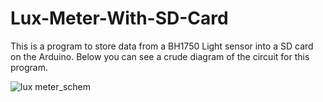 # Lux-Meter-With-SD-Card
This is a program to store data from a BH1750 Light sensor into a SD card on the Arduino. 
Below you  can see a crude diagram of the circuit for this program.


![lux meter_schem](https://user-images.githubusercontent.com/49539167/115756098-a5949500-a363-11eb-843c-b5e8b6316a32.jpg)
